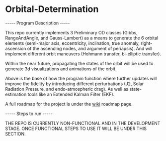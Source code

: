 # Orbital-Determination

----- Program Description -----

This repo currently implements 3 Preliminary OD classes (Gibbs, RangeAndAngle, and Gauss-Lambert) as a means to generate the 6 orbital elements (semi-major axis, eccentricity, inclination, true anomaly, right-ascension of the ascending nodes, and argument of periapsis). And will implement different orbit maneuvers (Hohmann transfer, bi-elliptic transfer).

Within the near future, propagating the states of the orbit will be used to generate 3d visualizations and animations of the orbit.

Above is the base of how the program function where further updates will improve the fidelity by introducing different perturbations (J2, Solar Radiation Pressure, and endo-atmospheric drag). As well as state-estimation tools like an Extended Kalman Filter (EKF).

A full roadmap for the project is under the [wiki](url) roadmap page.


----- Steps to run -----

THE REPO IS CURRENTLY NON-FUNCTIONAL AND IN THE DEVELOPMENT STAGE. ONCE FUNCTIONAL STEPS TO USE IT WILL BE UNDER THIS SECTION.
